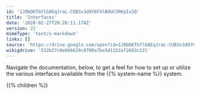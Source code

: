 ```yaml
---
id: '1J0bDKTGYlGAEqJraL-CUB3x3d976F4lBdUCSRKpIv2Q'
title: 'Interfaces'
date: '2020-02-27T20:26:11.178Z'
version: 22
mimeType: 'text/x-markdown'
links: []
source: 'https://drive.google.com/open?id=1J0bDKTGYlGAEqJraL-CUB3x3d976F4lBdUCSRKpIv2Q'
wikigdrive: '532b27c0e6b6629c0700a7be5d1152af2683c121'
---
```





Navigate the documentation, below, to get a feel for how to set up or utilize the various interfaces available from the {{% system-name %}} system.



{{% children %}}




